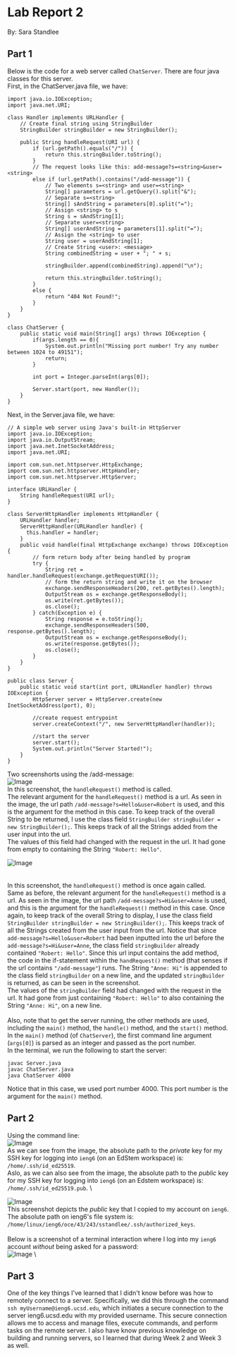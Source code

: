 # Lab Report 2
By: Sara Standlee
## Part 1
Below is the code for a web server called `ChatServer`. There are four java classes for this server. \
First, in the ChatServer.java file, we have:

```
import java.io.IOException;
import java.net.URI;

class Handler implements URLHandler {
    // Create final string using StringBuilder
    StringBuilder stringBuilder = new StringBuilder();

    public String handleRequest(URI url) { 
        if (url.getPath().equals("/")) {
            return this.stringBuilder.toString();
        } 
        // The request looks like this: add-message?s=<string>&user=<string>
        else if (url.getPath().contains("/add-message")) {
            // Two elements s=<string> and user=<string>
            String[] parameters = url.getQuery().split("&");
            // Separate s=<string>
            String[] sAndString = parameters[0].split("=");
            // Assign <string> to s
            String s = sAndString[1];
            // Separate user=<string>
            String[] userAndString = parameters[1].split("=");
            // Assign the <string> to user
            String user = userAndString[1];
            // Create String <user>: <message>
            String combinedString = user + "; " + s;

            stringBuilder.append(combinedString).append("\n");            

            return this.stringBuilder.toString();
        }
        else {
            return "404 Not Found!";
        }
    }
}

class ChatServer {
    public static void main(String[] args) throws IOException {
        if(args.length == 0){
            System.out.println("Missing port number! Try any number between 1024 to 49151");
            return;
        }

        int port = Integer.parseInt(args[0]);

        Server.start(port, new Handler());
    }
}
```
Next, in the Server.java file, we have:
```
// A simple web server using Java's built-in HttpServer
import java.io.IOException;
import java.io.OutputStream;
import java.net.InetSocketAddress;
import java.net.URI;

import com.sun.net.httpserver.HttpExchange;
import com.sun.net.httpserver.HttpHandler;
import com.sun.net.httpserver.HttpServer;

interface URLHandler {
    String handleRequest(URI url);
}

class ServerHttpHandler implements HttpHandler {
    URLHandler handler;
    ServerHttpHandler(URLHandler handler) {
      this.handler = handler;
    }
    public void handle(final HttpExchange exchange) throws IOException {
        // form return body after being handled by program
        try {
            String ret = handler.handleRequest(exchange.getRequestURI());
            // form the return string and write it on the browser
            exchange.sendResponseHeaders(200, ret.getBytes().length);
            OutputStream os = exchange.getResponseBody();
            os.write(ret.getBytes());
            os.close();
        } catch(Exception e) {
            String response = e.toString();
            exchange.sendResponseHeaders(500, response.getBytes().length);
            OutputStream os = exchange.getResponseBody();
            os.write(response.getBytes());
            os.close();
        }
    }
}

public class Server {
    public static void start(int port, URLHandler handler) throws IOException {
        HttpServer server = HttpServer.create(new InetSocketAddress(port), 0);

        //create request entrypoint
        server.createContext("/", new ServerHttpHandler(handler));

        //start the server
        server.start();
        System.out.println("Server Started!");
    }
}
```

Two screenshorts using the /add-message: \
![Image](RobertHelloLab2.JPG) \
In this screenshot, the `handleRequest()` method is called. \
The relevant argument for the `handleRequest()` method is a url. As seen in the image, the url path `/add-message?s=Hello&user=Robert` is used, and this is the argument for the method in this case. To keep track of the overall String to be returned, I use the class field `StringBuilder stringBuilder = new StringBuilder();`. This keeps track of all the Strings added from the user input into the url.  \
The values of this field had changed with the request in the url. It had gone from empty to containing the String `"Robert: Hello"`. 


![Image](AnnieHiLab2.JPG) \
 \
 \
In this screenshot, the `handleRequest()` method is once again called. \
Same as before, the relevant argument for the `handleRequest()` method is a url. As seen in the image, the url path `/add-message?s=Hi&user=Anne` is used, and this is the argument for the `handleRequest()` method in this case. Once again, to keep track of the overall String to display, I use the class field `StringBuilder stringBuilder = new StringBuilder();`. This keeps track of all the Strings created from the user input from the url. Notice that since `add-message?s=Hello&user=Robert` had been inputted into the url before the `add-message?s=Hi&user=Anne`, the class field `stringBuilder` already contained `"Robert: Hello"`. Since this url input contains the add method, the code in the if-statement within the `handRequest()` method (that senses if the url contains `"/add-message"`) runs. The String `"Anne: Hi"` is appended to the class field `stringBuilder` on a new line, and the updated `stringBuilder` is returned, as can be seen in the screenshot. \
The values of the `stringBuilder` field had changed with the request in the url. It had gone from just containing `"Robert: Hello"` to also containing the String `"Anne: Hi"`, on a new line.  \
 \
Also, note that to get the server running, the other methods are used, including the `main()` method, the `handle()` method, and the `start()` method. In the `main()` method (of `ChatServer`), the first command line argument (`args[0]`) is parsed as an integer and passed as the port number. \
In the terminal, we run the following to start the server:
```
javac Server.java
javac ChatServer.java
java ChatServer 4000
```
Notice that in this case, we used port number 4000. This port number is the argument for the `main()` method. 


## Part 2
Using the command line: \
![Image](labReport2AbsolutePath.JPG) \
As we can see from the image, the absolute path to the *private* key for my SSH key for logging into `ieng6` (on an EdStem workspace) is: `/home/.ssh/id_ed25519`. \
Aslo, as we can also see from the image, the absolute path to the *public* key for my SSH key for logging into `ieng6` (on an Edstem workspace) is: `/home/.ssh/id_ed25519.pub`. \

![Image](labReport2PrivatePath.JPG) \
This screenshot depicts the *public* key that I copied to my account on `ieng6`. The absolute path on ieng6's file system is: `/home/linux/ieng6/oce/43/243/sstandlee/.ssh/authorized_keys`. \
 \
Below is a screenshot of a terminal interaction where I log into my `ieng6` account *without* being asked for a password: \
![Image](lab2LogInIeng6WithoutPassword.JPG) \


## Part 3
One of the key things I've learned that I didn't know before was how to remotely connect to a server. Specifically, we did this through the command `ssh myUsername@ieng6.ucsd.edu`, which initiates a secure connection to the server ieng6.ucsd.edu with my provided username. This secure connection allows me to access and manage files, execute commands, and perform tasks on the remote server. I also have know previous knowledge on building and running servers, so I learned that during Week 2 and Week 3 as well. 





